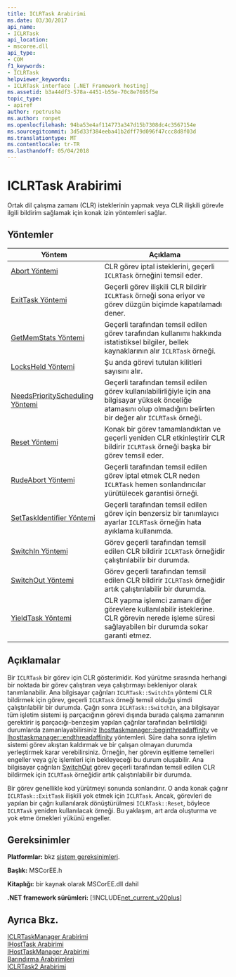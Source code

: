 ```yaml
---
title: ICLRTask Arabirimi
ms.date: 03/30/2017
api_name:
- ICLRTask
api_location:
- mscoree.dll
api_type:
- COM
f1_keywords:
- ICLRTask
helpviewer_keywords:
- ICLRTask interface [.NET Framework hosting]
ms.assetid: b3a44df3-578a-4451-b55e-70c8e7695f5e
topic_type:
- apiref
author: rpetrusha
ms.author: ronpet
ms.openlocfilehash: 94ba53e4af114773a347d15b7308dc4c3567154e
ms.sourcegitcommit: 3d5d33f384eeba41b2dff79d096f47ccc8d8f03d
ms.translationtype: MT
ms.contentlocale: tr-TR
ms.lasthandoff: 05/04/2018
---
```

# <a name="iclrtask-interface"></a>ICLRTask Arabirimi
Ortak dil çalışma zamanı (CLR) isteklerinin yapmak veya CLR ilişkili görevle ilgili bildirim sağlamak için konak izin yöntemleri sağlar.  
  
## <a name="methods"></a>Yöntemler  
  
|Yöntem|Açıklama|  
|------------|-----------------|  
|[Abort Yöntemi](../../../../docs/framework/unmanaged-api/hosting/iclrtask-abort-method.md)|CLR görev iptal isteklerini, geçerli `ICLRTask` örneğini temsil eder.|  
|[ExitTask Yöntemi](../../../../docs/framework/unmanaged-api/hosting/iclrtask-exittask-method.md)|Geçerli görev ilişkili CLR bildirir `ICLRTask` örneği sona eriyor ve görev düzgün biçimde kapatılamadı dener.|  
|[GetMemStats Yöntemi](../../../../docs/framework/unmanaged-api/hosting/iclrtask-getmemstats-method.md)|Geçerli tarafından temsil edilen görev tarafından kullanımı hakkında istatistiksel bilgiler, bellek kaynaklarının alır `ICLRTask` örneği.|  
|[LocksHeld Yöntemi](../../../../docs/framework/unmanaged-api/hosting/iclrtask-locksheld-method.md)|Şu anda görevi tutulan kilitleri sayısını alır.|  
|[NeedsPriorityScheduling Yöntemi](../../../../docs/framework/unmanaged-api/hosting/iclrtask-needspriorityscheduling-method.md)|Geçerli tarafından temsil edilen görev kullanılabilirliğiyle için ana bilgisayar yüksek önceliğe atamasını olup olmadığını belirten bir değer alır `ICLRTask` örneği.|  
|[Reset Yöntemi](../../../../docs/framework/unmanaged-api/hosting/iclrtask-reset-method.md)|Konak bir görev tamamlandıktan ve geçerli yeniden CLR etkinleştirir CLR bildirir `ICLRTask` örneği başka bir görev temsil eder.|  
|[RudeAbort Yöntemi](../../../../docs/framework/unmanaged-api/hosting/iclrtask-rudeabort-method.md)|Geçerli tarafından temsil edilen görev iptal etmek CLR neden `ICLRTask` hemen sonlandırıcılar yürütülecek garantisi örneği.|  
|[SetTaskIdentifier Yöntemi](../../../../docs/framework/unmanaged-api/hosting/iclrtask-settaskidentifier-method.md)|Geçerli tarafından temsil edilen görev için benzersiz bir tanımlayıcı ayarlar `ICLRTask` örneğin hata ayıklama kullanımda.|  
|[SwitchIn Yöntemi](../../../../docs/framework/unmanaged-api/hosting/iclrtask-switchin-method.md)|Görev geçerli tarafından temsil edilen CLR bildirir `ICLRTask` örneğidir çalıştırılabilir bir durumda.|  
|[SwitchOut Yöntemi](../../../../docs/framework/unmanaged-api/hosting/iclrtask-switchout-method.md)|Görev geçerli tarafından temsil edilen CLR bildirir `ICLRTask` örneğidir artık çalıştırılabilir bir durumda.|  
|[YieldTask Yöntemi](../../../../docs/framework/unmanaged-api/hosting/iclrtask-yieldtask-method.md)|CLR yapma işlemci zamanı diğer görevlere kullanılabilir isteklerine. CLR görevin nerede işleme süresi sağlayabilen bir durumda sokar garanti etmez.|  
  
## <a name="remarks"></a>Açıklamalar  
 Bir `ICLRTask` bir görev için CLR gösterimidir. Kod yürütme sırasında herhangi bir noktada bir görev çalıştıran veya çalıştırmayı bekleniyor olarak tanımlanabilir. Ana bilgisayar çağrıları `ICLRTask::SwitchIn` yöntemi CLR bildirmek için görev, geçerli `ICLRTask` örneği temsil olduğu şimdi çalıştırılabilir bir durumda. Çağrı sonra `ICLRTask::SwitchIn`, ana bilgisayar tüm işletim sistemi iş parçacığının görevi dışında burada çalışma zamanının gerektirir iş parçacığı-benzeşim yapılan çağrılar tarafından belirtildiği durumlarda zamanlayabilirsiniz [Ihosttaskmanager::beginthreadaffinity](../../../../docs/framework/unmanaged-api/hosting/ihosttaskmanager-beginthreadaffinity-method.md) ve [Ihosttaskmanager::endthreadaffinity](../../../../docs/framework/unmanaged-api/hosting/ihosttaskmanager-endthreadaffinity-method.md) yöntemleri. Süre daha sonra işletim sistemi görev akıştan kaldırmak ve bir çalışan olmayan durumda yerleştirmek karar verebilirsiniz. Örneğin, her görevin eşitleme temelleri engeller veya g/ç işlemleri için bekleyeceği bu durum oluşabilir. Ana bilgisayar çağrıları [SwitchOut](../../../../docs/framework/unmanaged-api/hosting/iclrtask-switchout-method.md) görev geçerli tarafından temsil edilen CLR bildirmek için `ICLRTask` örneğidir artık çalıştırılabilir bir durumda.  
  
 Bir görev genellikle kod yürütmeyi sonunda sonlandırır. O anda konak çağırır `ICLRTask::ExitTask` ilişkili yok etmek için `ICLRTask`. Ancak, görevleri de yapılan bir çağrı kullanılarak dönüştürülmesi `ICLRTask::Reset`, böylece `ICLRTask` yeniden kullanılacak örneği. Bu yaklaşım, art arda oluşturma ve yok etme örnekleri yükünü engeller.  
  
## <a name="requirements"></a>Gereksinimler  
 **Platformlar:** bkz [sistem gereksinimleri](../../../../docs/framework/get-started/system-requirements.md).  
  
 **Başlık:** MSCorEE.h  
  
 **Kitaplığı:** bir kaynak olarak MSCorEE.dll dahil  
  
 **.NET framework sürümleri:** [!INCLUDE[net_current_v20plus](../../../../includes/net-current-v20plus-md.md)]  
  
## <a name="see-also"></a>Ayrıca Bkz.  
 [ICLRTaskManager Arabirimi](../../../../docs/framework/unmanaged-api/hosting/iclrtaskmanager-interface.md)  
 [IHostTask Arabirimi](../../../../docs/framework/unmanaged-api/hosting/ihosttask-interface.md)  
 [IHostTaskManager Arabirimi](../../../../docs/framework/unmanaged-api/hosting/ihosttaskmanager-interface.md)  
 [Barındırma Arabirimleri](../../../../docs/framework/unmanaged-api/hosting/hosting-interfaces.md)  
 [ICLRTask2 Arabirimi](../../../../docs/framework/unmanaged-api/hosting/iclrtask2-interface.md)
